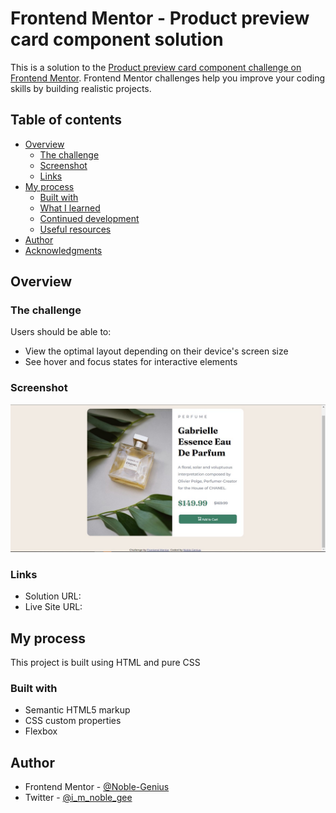 # Frontend Mentor - Product preview card component solution

This is a solution to the [Product preview card component challenge on Frontend Mentor](https://www.frontendmentor.io/challenges/product-preview-card-component-GO7UmttRfa). Frontend Mentor challenges help you improve your coding skills by building realistic projects. 

## Table of contents

- [Overview](#overview)
  - [The challenge](#the-challenge)
  - [Screenshot](#screenshot)
  - [Links](#links)
- [My process](#my-process)
  - [Built with](#built-with)
  - [What I learned](#what-i-learned)
  - [Continued development](#continued-development)
  - [Useful resources](#useful-resources)
- [Author](#author)
- [Acknowledgments](#acknowledgments)


## Overview

### The challenge

Users should be able to:

- View the optimal layout depending on their device's screen size
- See hover and focus states for interactive elements

### Screenshot

![](images/screenshot.jpg)


### Links

- Solution URL: [](https://www.frontendmentor.io/solutions/html-css-sWvNl_M8ho)
- Live Site URL: [](https://noble-genius.github.io/product-preview-card-component/)


## My process
This project is built using HTML and pure CSS


### Built with

- Semantic HTML5 markup
- CSS custom properties
- Flexbox


## Author

- Frontend Mentor - [@Noble-Genius](https://www.frontendmentor.io/profile/Noble-Genius)
- Twitter - [@i_m_noble_gee](https://twitter.com/I_m_noble_gee)


